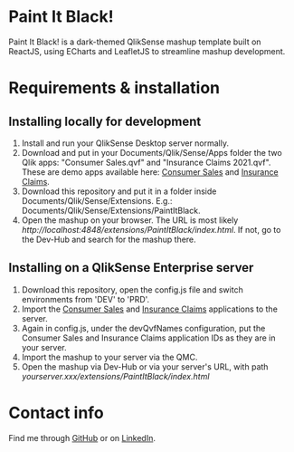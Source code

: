 # Paint It Black!
Paint It Black! is a dark-themed QlikSense mashup template built on ReactJS, using ECharts and LeafletJS to streamline mashup development.

# Requirements & installation

## Installing locally for development
1. Install and run your QlikSense Desktop server normally.
2. Download and put in your Documents/Qlik/Sense/Apps folder the two Qlik apps: "Consumer Sales.qvf" and "Insurance Claims 2021.qvf". These are demo apps available here: [Consumer Sales](https://demos.qlik.com/qliksense/ConsumerGoodsSales) and [Insurance Claims](https://demos.qlik.com/qliksense/InsuranceClaims).
3. Download this repository and put it in a folder inside Documents/Qlik/Sense/Extensions. E.g.: Documents/Qlik/Sense/Extensions/PaintItBlack.
4. Open the mashup on your browser. The URL is most likely _http://localhost:4848/extensions/PaintItBlack/index.html_. If not, go to the Dev-Hub and search for the mashup there.


## Installing on a QlikSense Enterprise server
1. Download this repository, open the config.js file and switch environments from 'DEV' to 'PRD'.
2. Import the [Consumer Sales](https://demos.qlik.com/qliksense/ConsumerGoodsSales) and [Insurance Claims](https://demos.qlik.com/qliksense/InsuranceClaims) applications to the server.
3. Again in config.js, under the devQvfNames configuration, put the Consumer Sales and Insurance Claims application IDs as they are in your server.
4. Import the mashup to your server via the QMC.
5. Open the mashup via Dev-Hub or via your server's URL, with path _yourserver.xxx/extensions/PaintItBlack/index.html_

# Contact info

Find me through [GitHub](https://github.com/BeautyFades) or on [LinkedIn](https://www.linkedin.com/in/fellipe-fernandes/).
